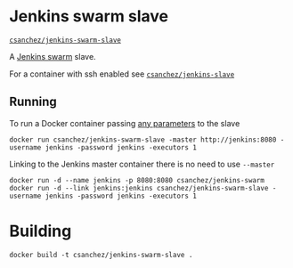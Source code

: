 # Jenkins swarm slave

[`csanchez/jenkins-swarm-slave`](https://registry.hub.docker.com/u/csanchez/jenkins-swarm-slave/)

A [Jenkins swarm](https://wiki.jenkins-ci.org/display/JENKINS/Swarm+Plugin) slave.

For a container with ssh enabled see
[`csanchez/jenkins-slave`](https://registry.hub.docker.com/u/csanchez/jenkins-slave/)

## Running

To run a Docker container passing [any parameters](https://wiki.jenkins-ci.org/display/JENKINS/Swarm+Plugin#SwarmPlugin-AvailableOptions) to the slave

    docker run csanchez/jenkins-swarm-slave -master http://jenkins:8080 -username jenkins -password jenkins -executors 1

Linking to the Jenkins master container there is no need to use `--master`

    docker run -d --name jenkins -p 8080:8080 csanchez/jenkins-swarm
    docker run -d --link jenkins:jenkins csanchez/jenkins-swarm-slave -username jenkins -password jenkins -executors 1


# Building

    docker build -t csanchez/jenkins-swarm-slave .
